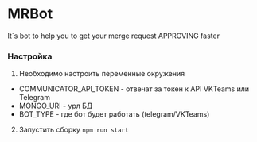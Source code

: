 # MRBot

It`s bot to help you to get your merge request APPROVING faster


### Настройка
1. Необходимо настроить переменные окружения 
* COMMUNICATOR_API_TOKEN -  отвечат за токен к API VKTeams или Telegram
* MONGO_URI - урл БД
* BOT_TYPE - где бот будет работать (telegram/VKTeams)
2. Запустить сборку `npm run start`